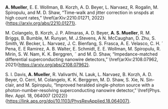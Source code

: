 **A. Mueller**, E. E. Wollman, B. Korzh, A. D. Beyer, L. Narvaez, R. Rogalin, M. Spiropulu, and M. D. Shaw, “Time-walk and jitter correction in snspds at high count rates,” \href{arXiv:2210.01271, 2022}{https://arxiv.org/abs/2210.01271}.

M. Colangelo, B. Korzh, J. P. Allmaras, A. D. Beyer, **A. S. Mueller**, R. M. Briggs, B. Bumble, M. Runyan, M. J.Stevens, A N. McCaughan, D. Zhu, S. Smith, W. Becker, L. Narvaez, J. C. Bienfang, S. Frasca, A. E. Velasco, C. H. ´ Pena, E. E Ramirez, A. B. Walter, E. Schmidt, E. E. Wollman, M. Spiropulu, R. Mirin, S. W. Nam, K. K. Berggren, ˜ and M. D. Shaw, “Impedance-matched differential superconducting nanowire detectors,” \href{arXiv:2108.07962, 2021}{https://arxiv.org/abs/2108.07962}.

S. I. Davis, **A. Mueller**, R. Valivarthi, N. Lauk, L. Narvaez, B. Korzh, A. D. Beyer, O. Cerri, M. Colangelo, K. K. Berggren, M. D. Shaw, S. Xie, N. Sin- clair, and M. Spiropulu, “Improved heralded single-photon source with a photon-number-resolving superconducting nanowire detector,” \href{Phys. Rev. Appl. 18, 064007 (2022)}{https://link.aps.org/doi/10.1103/PhysRevApplied.18.064007}.
